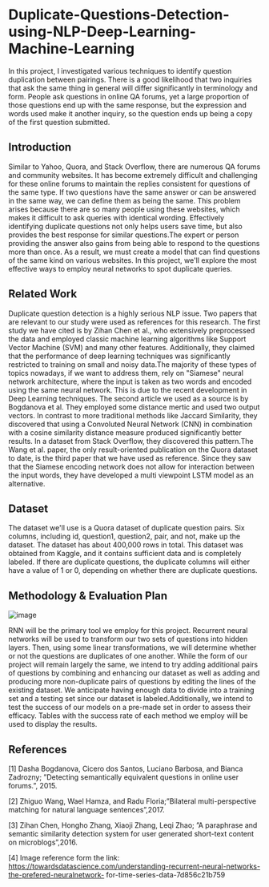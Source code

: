 # Duplicate-Questions-Detection-using-NLP-Deep-Learning-Machine-Learning
In this project, I investigated various techniques to identify question duplication between pairings. There is a good likelihood that two inquiries that ask the same thing in general will differ significantly in terminology and form. People ask questions in online QA forums, yet a large proportion of those questions end up with the same response, but the expression and words used make it another inquiry, so the question ends up being a copy of the first question submitted.
## Introduction
Similar to Yahoo, Quora, and Stack Overflow, there are numerous QA forums and community websites. It has become extremely difficult and challenging for these online forums to maintain the replies consistent for questions of the same type. If two questions have the same answer or can be answered in the same way, we can define them as being the same. This problem arises because there are so many people using these websites, which makes it difficult to ask queries with identical wording. Effectively identifying duplicate questions not only helps users save time, but also provides the best response for similar questions.The expert or person providing the answer also gains from being able to respond to the questions more than once. As a result, we must create a model that can find questions of the same kind on various websites. In this project, we'll explore the most effective ways to employ neural networks to spot duplicate queries.
## Related Work
Duplicate question detection is a highly serious NLP issue. Two papers that are relevant to our study were used as references for this research. The first study we have cited is by Zihan Chen et al., who extensively preprocessed the data and employed classic machine learning algorithms like Support Vector Machine (SVM) and many other features. Additionally, they claimed that the performance of deep learning techniques was significantly restricted to training on small and noisy data.The majority of these types of topics nowadays, if we want to address them, rely on "Siamese" neural network architecture, where the input is taken as two words and encoded using the same neural network. This is due to the recent development in Deep Learning techniques. The second article we used as a source is by Bogdanova et al. They employed some distance mertic and used two output vectors. In contrast to more traditional methods like Jaccard Similarity, they discovered that using a Convoluted Neural Network (CNN) in combination with a cosine similarity distance measure produced significantly better results. In a dataset from Stack Overflow, they discovered this pattern.The Wang et al. paper, the only result-oriented publication on the Quora dataset to date, is the third paper that we have used as reference. Since they saw that the Siamese encoding network does not allow for interaction between the input words, they have developed a multi viewpoint LSTM model as an alternative.
## Dataset
The dataset we'll use is a Quora dataset of duplicate question pairs. Six columns, including id, question1, question2, pair, and not, make up the dataset. The dataset has about 400,000 rows in total. This dataset was obtained from Kaggle, and it contains sufficient data and is completely labeled. If there are duplicate questions, the duplicate columns will either have a value of 1 or 0, depending on whether there are duplicate questions.
## Methodology & Evaluation Plan
![image](https://user-images.githubusercontent.com/52672685/192441046-5d4206b0-0f05-4eed-9e57-56a6a080b898.png)

RNN will be the primary tool we employ for this project. Recurrent neural networks will be used to transform our two sets of questions into hidden layers. Then, using some linear transformations, we will determine whether or not the questions are duplicates of one another. While the form of our project will remain largely the same, we intend to try adding additional pairs of questions by combining and enhancing our dataset as well as adding and producing more non-duplicate pairs of questions by editing the lines of the existing dataset. We anticipate having enough data to divide into a training set and a testing set since our dataset is labeled.Additionally, we intend to test the success of our models on a pre-made set in order to assess their efficacy. Tables with the success rate of each method we employ will be used to display the results.
## References
[1] Dasha Bogdanova, Cicero dos Santos, Luciano Barbosa, and Bianca Zadrozny; ”Detecting semantically equivalent questions in
online user forums.”, 2015.

[2] Zhiguo Wang, Wael Hamza, and Radu Floria;”Bilateral multi-perspective matching for natural language sentences”,2017.

[3] Zihan Chen, Hongho Zhang, Xiaoji Zhang, Leqi Zhao; ”A paraphrase and semantic similarity detection system for user generated
short-text content on microblogs”,2016.

[4] Image reference form the link: https://towardsdatascience.com/understanding-recurrent-neural-networks-the-prefered-neuralnetwork-
for-time-series-data-7d856c21b759
